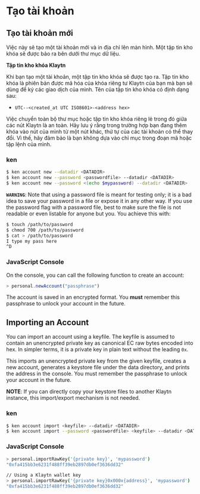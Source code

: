 # Tạo tài khoản <a id="creating-accounts"></a>

## Tạo tài khoản mới <a id="creating-a-new-account"></a>

Việc này sẽ tạo một tài khoản mới và in địa chỉ lên màn hình. Một tập tin kho khóa sẽ được bảo ra bên dưới thư mục dữ liệu.

**Tập tin kho khóa Klaytn**

Khi bạn tạo một tài khoản, một tập tin kho khóa sẽ được tạo ra. Tập tin kho khóa là phiên bản được mã hóa của khóa riêng tư Klaytn của bạn mà bạn sẽ dùng để ký các giao dịch của mình. Tên của tập tin kho khóa có định dạng sau:

* `UTC--<created_at UTC ISO8601>-<address hex>`

Việc chuyển toàn bộ thư mục hoặc tập tin kho khóa riêng lẻ trong đó giữa các nút Klaytn là an toàn. Hãy lưu ý rằng trong trường hợp bạn đang thêm khóa vào nút của mình từ một nút khác, thứ tự của các tài khoản có thể thay đổi. Vì thế, hãy đảm bảo là bạn không dựa vào chỉ mục trong đoạn mã hoặc tập lệnh của mình.

### ken <a id="ken"></a>

```bash
$ ken account new --datadir <DATADIR>
$ ken account new --password <passwordfile> --datadir <DATADIR>
$ ken account new --password <(echo $mypassword) --datadir <DATADIR>
```

**`WARNING`**: Note that using a password file is meant for testing only; it is a bad idea to save your password in a file or expose it in any other way. If you use the password flag with a password file, best to make sure the file is not readable or even listable for anyone but you. You achieve this with:

```bash
$ touch /path/to/password
$ chmod 700 /path/to/password
$ cat > /path/to/password
I type my pass here
^D
```

### JavaScript Console <a id="javascript-console"></a>

On the console, you can call the following function to create an account:

```javascript
> personal.newAccount("passphrase")
```

The account is saved in an encrypted format. You **must** remember this passphrase to unlock your account in the future.

## Importing an Account <a id="importing-an-account"></a>

You can import an account using a keyfile. The keyfile is assumed to contain an unencrypted private key as canonical EC raw bytes encoded into hex. In simpler terms, it is a private key in plain text without the leading `0x`.

This imports an unencrypted private key from the given keyfile, creates a new account, generates a keystore file under the data directory, and prints the address in the console. You must remember the passphrase to unlock your account in the future.

**NOTE**: If you can directly copy your keystore files to another Klaytn instance, this import/export mechanism is not needed.

### ken <a id="ken-1"></a>

```bash
$ ken account import <keyfile> --datadir <DATADIR>
$ ken account import --password <passwordfile> <keyfile> --datadir <DATADIR>
```

### JavaScript Console <a id="javascript-console-1"></a>

```bash
> personal.importRawKey('{private key}', 'mypassword')
"0xfa415bb3e6231f488ff39eb2897db0ef3636dd32"​

// Using a Klaytn wallet key
> personal.importRawKey('{private key}0x000x{address}', 'mypassword')
"0xfa415bb3e6231f488ff39eb2897db0ef3636dd32"
```



